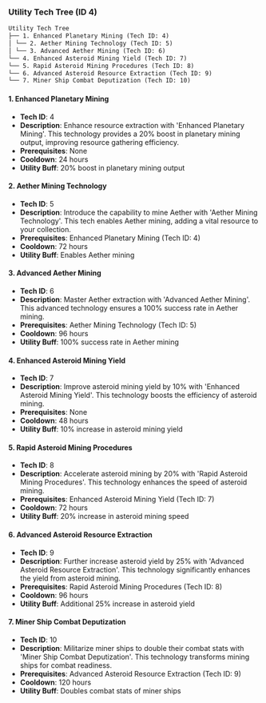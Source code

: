 ### Utility Tech Tree (ID 4)

```markdown
Utility Tech Tree
├── 1. Enhanced Planetary Mining (Tech ID: 4)
│ └── 2. Aether Mining Technology (Tech ID: 5)
│ └── 3. Advanced Aether Mining (Tech ID: 6)
└── 4. Enhanced Asteroid Mining Yield (Tech ID: 7)
└── 5. Rapid Asteroid Mining Procedures (Tech ID: 8)
└── 6. Advanced Asteroid Resource Extraction (Tech ID: 9)
└── 7. Miner Ship Combat Deputization (Tech ID: 10)
```

#### 1. Enhanced Planetary Mining

- **Tech ID**: 4
- **Description**: Enhance resource extraction with 'Enhanced Planetary Mining'. This technology provides a 20% boost in planetary mining output, improving resource gathering efficiency.
- **Prerequisites**: None
- **Cooldown**: 24 hours
- **Utility Buff**: 20% boost in planetary mining output

#### 2. Aether Mining Technology

- **Tech ID**: 5
- **Description**: Introduce the capability to mine Aether with 'Aether Mining Technology'. This tech enables Aether mining, adding a vital resource to your collection.
- **Prerequisites**: Enhanced Planetary Mining (Tech ID: 4)
- **Cooldown**: 72 hours
- **Utility Buff**: Enables Aether mining

#### 3. Advanced Aether Mining

- **Tech ID**: 6
- **Description**: Master Aether extraction with 'Advanced Aether Mining'. This advanced technology ensures a 100% success rate in Aether mining.
- **Prerequisites**: Aether Mining Technology (Tech ID: 5)
- **Cooldown**: 96 hours
- **Utility Buff**: 100% success rate in Aether mining

#### 4. Enhanced Asteroid Mining Yield

- **Tech ID**: 7
- **Description**: Improve asteroid mining yield by 10% with 'Enhanced Asteroid Mining Yield'. This technology boosts the efficiency of asteroid mining.
- **Prerequisites**: None
- **Cooldown**: 48 hours
- **Utility Buff**: 10% increase in asteroid mining yield

#### 5. Rapid Asteroid Mining Procedures

- **Tech ID**: 8
- **Description**: Accelerate asteroid mining by 20% with 'Rapid Asteroid Mining Procedures'. This technology enhances the speed of asteroid mining.
- **Prerequisites**: Enhanced Asteroid Mining Yield (Tech ID: 7)
- **Cooldown**: 72 hours
- **Utility Buff**: 20% increase in asteroid mining speed

#### 6. Advanced Asteroid Resource Extraction

- **Tech ID**: 9
- **Description**: Further increase asteroid yield by 25% with 'Advanced Asteroid Resource Extraction'. This technology significantly enhances the yield from asteroid mining.
- **Prerequisites**: Rapid Asteroid Mining Procedures (Tech ID: 8)
- **Cooldown**: 96 hours
- **Utility Buff**: Additional 25% increase in asteroid yield

#### 7. Miner Ship Combat Deputization

- **Tech ID**: 10
- **Description**: Militarize miner ships to double their combat stats with 'Miner Ship Combat Deputization'. This technology transforms mining ships for combat readiness.
- **Prerequisites**: Advanced Asteroid Resource Extraction (Tech ID: 9)
- **Cooldown**: 120 hours
- **Utility Buff**: Doubles combat stats of miner ships

```

```
